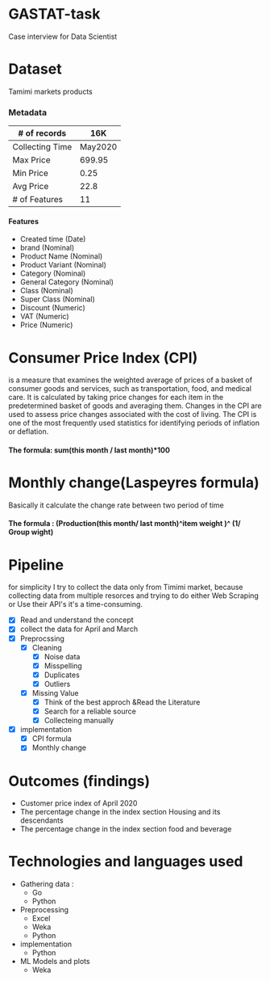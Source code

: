 # GASTAT-task
Case interview for Data Scientist


# Dataset
Tamimi markets products

### Metadata

| # of records | 16K |
| ------- | --- | 
| Collecting Time | May2020 |
|  Max Price | 699.95 | 
| Min Price | 0.25 |
| Avg Price | 22.8 |
|# of Features | 11 |
#### Features

- Created time (Date)
- brand (Nominal)
- Product Name (Nominal)
- Product Variant (Nominal)
- Category (Nominal)
- General Category (Nominal)
- Class (Nominal)
- Super Class (Nominal)
- Discount (Numeric)
- VAT (Numeric)
- Price (Numeric)

# Consumer Price Index (CPI)
is a measure that examines the weighted average of prices of a basket of consumer goods and services, such as transportation, food, and medical care. It is calculated by taking price changes for each item in the predetermined basket of goods and averaging them. Changes in the CPI are used to assess price changes associated with the cost of living. The CPI is one of the most frequently used statistics for identifying periods of inflation or deflation.

#### The formula: sum(this month / last month)*100

# Monthly change(Laspeyres formula)
Basically it calculate the change rate between two period of time

#### The formula : (Production(this month/ last month)^item weight )^ (1/ Group wight)


# Pipeline 
for simplicity I try to collect the data only from Timimi market, because collecting data from multiple resorces and trying to do either Web Scraping or Use their API's it's a time-consuming.
- [X] Read and understand the concept
- [X] collect the data for April and March
- [X] Preprocssing 
  - [X] Cleaning
    - [X] Noise data
    - [X] Misspelling 
    - [X] Duplicates
    - [X] Outliers
   - [X] Missing Value
      - [X] Think of the best approch &Read the Literature
      - [X] Search for a reliable source
      - [X] Collecteing manually
 - [X] implementation
    - [X] CPI formula
    - [X] Monthly change
  
# Outcomes (findings)
- Customer price index of April 2020
- The percentage change in the index section Housing and its descendants
- The percentage change in the index section food and beverage

# Technologies and languages used
- Gathering data :
  - Go
  - Python
- Preprocessing
  - Excel
  - Weka
  - Python
- implementation
  - Python
- ML Models and plots
  - Weka

